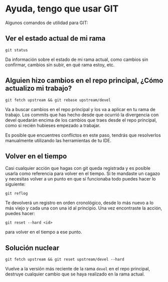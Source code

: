 # Ayuda, tengo que usar GIT

Algunos comandos de utilidad para GIT:

## Ver el estado actual de mi rama

``git status``

Da información sobre el estado de mi rama actual, como cambios sin confirmar, cambios sin subir, en qué rama estoy, etc.

## Alguien hizo cambios en el repo principal, ¿Cómo actualizo mi trabajo?

``git fetch upstream && git rebase upstream/devel``

Va a buscar cambios en el repo principal y los va a aplicar en tu rama de trabajo. Los commits que has hecho desde que
ocurrió la divergencia con devel quedarán encima de los cambios que traes desde el repo principal, como si recién hubieses
empezado a trabajar.

Es posible que encuentres conflictos en este paso, tendrás que resolverlos manualmente utilizando las herramientas de tu
IDE.

## Volver en el tiempo

Casi cualquier acción que hagas con git queda registrada y es posible usarla como referencia para volver en el tiempo. 
Si te mandaste un cagazo y necesitas volver a un punto en que sí funcionaba todo puedes hacer lo siguiente:

``git reflog``

Te devolverá un registro en orden cronológico, desde lo más nuevo a lo más viejo y cada una con una id al principio. 
Una vez encontraste la acción, puedes hacer: 

``git reset --hard <id>`` 

para volver en el tiempo a ese punto. 

## Solución nuclear

``git fetch upstream && git reset upstream/devel --hard``

Vuelve a la versión más reciente de la rama ``devel`` en el repo principal, destruye cualquier cambio que se haya realizado en la rama actual.